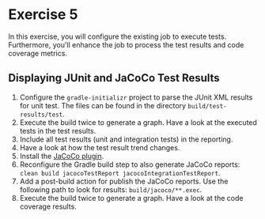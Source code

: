 # Exercise 5

In this exercise, you will configure the existing job to execute tests. Furthermore, you'll enhance the job to process the test results and code coverage metrics.

## Displaying JUnit and JaCoCo Test Results

1. Configure the `gradle-initializr` project to parse the JUnit XML results for unit test. The files can be found in the directory `build/test-results/test`.
2. Execute the build twice to generate a graph. Have a look at the executed tests in the test results.
3. Include all test results (unit and integration tests) in the reporting.
4. Have a look at how the test result trend changes.
5. Install the [JaCoCo plugin](https://plugins.jenkins.io/jacoco).
6. Reconfigure the Gradle build step to also generate JaCoCo reports: `clean build jacocoTestReport jacocoIntegrationTestReport`.
7. Add a post-build action for publish the JaCoCo reports. Use the following path to look for results: `build/jacoco/**.exec`.
8. Execute the build twice to generate a graph. Have a look at the code coverage results.